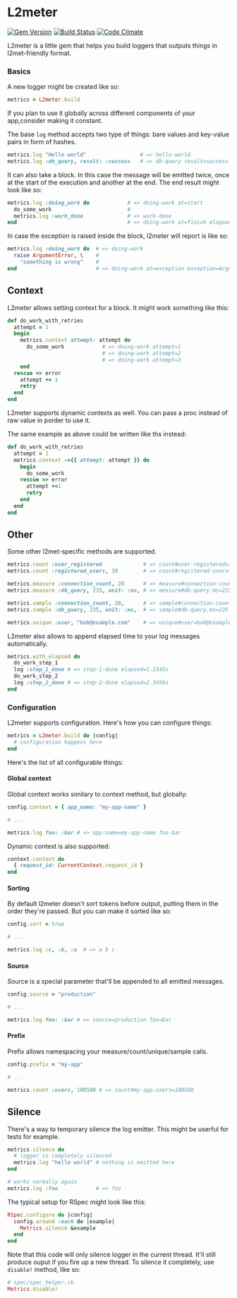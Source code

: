 # L2meter
[![Gem Version](https://img.shields.io/gem/v/l2meter.svg)](https://rubygems.org/gems/l2meter)
[![Build Status](https://img.shields.io/travis/heroku/l2meter.svg)](http://travis-ci.org/heroku/l2meter)
[![Code Climate](https://img.shields.io/codeclimate/github/heroku/l2meter.svg)](https://codeclimate.com/github/heroku/l2meter)

L2meter is a little gem that helps you build loggers that outputs things in
l2met-friendly format.

### Basics

A new logger might be created like so:

```ruby
metrics = L2meter.build
```

If you plan to use it globally across different components of your app,consider
making it constant.

The base `log` method accepts two type of things: bare values and key-value
pairs in form of hashes.

```ruby
metrics.log "Hello world"                 # => hello-world
metrics.log :db_query, result: :success   # => db-query result=success
```

It can also take a block. In this case the message will be emitted twice, once
at the start of the execution and another at the end. The end result might look
like so:

```ruby
metrics.log :doing_work do            # => doing-work at=start
  do_some_work                        #
  metrics.log :work_done              # => work-done
end                                   # => doing-work at=finish elapsed=1.2345s
```

In case the exception is raised inside the block, l2meter will report is like
so:

```ruby
metrics.log :doing_work do  # => doing-work
  raise ArgumentError, \    #
    "something is wrong"    #
end                         # => doing-work at=exception exception=ArgumentError message="something is wrong" elapsed=1.2345s
```

## Context

L2meter allows setting context for a block. It might work something like this:

```ruby
def do_work_with_retries
  attempt = 1
  begin
    metrics.context attempt: attempt do
      do_some_work            # => doing-work attempt=1
                              # => doing-work attempt=2
                              # => doing-work attempt=3
    end
  rescue => error
    attempt += 1
    retry
  end
end
```

L2meter supports dynamic contexts as well. You can pass a proc instead of raw
value in porder to use it.

The same example as above could be written like ths instead:

```ruby
def do_work_with_retries
  attempt = 1
  metrics.context ->{{ attempt: attempt }} do
    begin
      do_some_work
    rescue => error
      attempt +=1
      retry
    end
  end
end
```

## Other

Some other l2met-specific methods are supported.

```ruby
metrics.count :user_registered             # => count#user-registered=1
metrics.count :registered_users, 10        # => count#registered-users=10

metrics.measure :connection_count, 20      # => measure#connection-count=20
metrics.measure :db_query, 235, unit: :ms, # => measure#db-query.ms=235

metrics.sample :connection_count, 20,      # => sample#connection-count=235
metrics.sample :db_query, 235, unit: :ms,  # => sample#db-query.ms=235

metrics.unique :user, "bob@example.com"    # => unique#user=bob@example.com
```

L2meter also allows to append elapsed time to your log messages automatically.

```ruby
metrics.with_elapsed do
  do_work_step_1
  log :step_1_done # => step-1-done elapsed=1.2345s
  do_work_step_2
  log :step_2_done # => step-2-done elapsed=2.3456s
end
```

### Configuration

L2meter supports configuration. Here's how you can configure things:

```ruby
metrics = L2meter.build do |config|
  # configuration happens here
end
```

Here's the list of all configurable things:

#### Global context

Global context works similary to context method, but globally:

```ruby
config.context = { app_name: "my-app-name" }

# ...

metrics.log foo: :bar # => app-name=my-app-name foo-bar
```

Dynamic context is also supported:

```ruby
context.context do
  { request_id: CurrentContext.request_id }
end
```

#### Sorting

By default l2meter doesn't sort tokens before output, putting them in the order
they're passed. But you can make it sorted like so:

```ruby
config.sort = true

# ...

metrics.log :c, :b, :a  # => a b c
```

#### Source

Source is a special parameter that'll be appended to all emitted messages.

```ruby
config.source = "production"

# ...

metrics.log foo: :bar # => source=production foo=bar
```

#### Prefix

Prefix allows namespacing your measure/count/unique/sample calls.

```ruby
config.prefix = "my-app"

# ...

metrics.count :users, 100500 # => count#my-app.users=100500
```

## Silence

There's a way to temporary silence the log emitter. This might be userful for
tests for example.

```ruby
metrics.silence do
  # logger is completely silenced
  metrics.log "hello world" # nothing is emitted here
end

# works normally again
metrics.log :foo            # => foo
```

The typical setup for RSpec might look like this:

```ruby
RSpec.configure do |config|
  config.around :each do |example|
    Metrics.silence &example
  end
end
```

Note that this code will only silence logger in the current thread. It'll
still produce ouput if you fire up a new thread. To silence it completely,
use `disable!` method, like so:

```ruby
# spec/spec_helper.rb
Metrics.disable!
```
